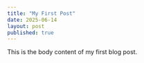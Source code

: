 ```yaml
---
title: "My First Post"
date: 2025-06-14
layout: post
published: true
---
```

This is the body content of my first blog post.
